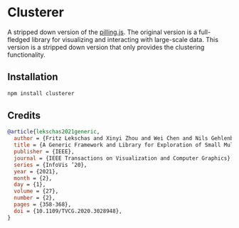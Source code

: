 # Clusterer

A stripped down version of the [pilling.js](https://github.com/flekschas/piling.js). The original version is a full-fledged library for visualizing and interacting with large-scale data. This version is a stripped down version that only provides the clustering functionality.

## Installation

```bash
npm install clusterer
```

## Credits

```bibtex
@article{lekschas2021generic,
  author = {Fritz Lekschas and Xinyi Zhou and Wei Chen and Nils Gehlenborg and Benjamin Bach and Hanspeter Pfister},
  title = {A Generic Framework and Library for Exploration of Small Multiples through Interactive Piling},
  publisher = {IEEE},
  journal = {IEEE Transactions on Visualization and Computer Graphics},
  series = {InfoVis ’20},
  year = {2021},
  month = {2},
  day = {1},
  volume = {27},
  number = {2},
  pages = {358-368},
  doi = {10.1109/TVCG.2020.3028948},
}
```